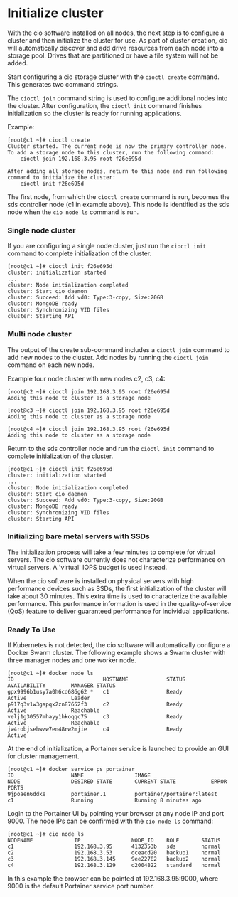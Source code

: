 # Initialize cluster

With the cio software installed on all nodes, the next step is to configure a cluster and then initialize the cluster for use. As part of cluster creation, cio will automatically discover and add drive resources from each node into a storage pool. Drives that are partitioned or have a file system will not be added.

Start configuring a cio storage cluster with the `cioctl create` command. This generates two command strings. 

The `cioctl join` command string is used to configure additional nodes into the cluster. After configuration, the `cioctl init` command finishes initialization so the cluster is ready for running applications. 

Example:
```
[root@c1 ~]# cioctl create
Cluster started. The current node is now the primary controller node. To add a storage node to this cluster, run the following command:
    cioctl join 192.168.3.95 root f26e695d

After adding all storage nodes, return to this node and run following command to initialize the cluster:
    cioctl init f26e695d
```
The first node, from which the `cioctl create` command is run, becomes the sds controller node (c1 in example above). This node is identified as the sds node when the `cio node ls` command is run.

<h3>Single node cluster</h3>

If you are configuring a single node cluster, just run the `cioctl init` command to complete initialization of the cluster.
```
[root@c1 ~]# cioctl init f26e695d
cluster: initialization started
...
cluster: Node initialization completed
cluster: Start cio daemon
cluster: Succeed: Add vd0: Type:3-copy, Size:20GB
cluster: MongoDB ready
cluster: Synchronizing VID files
cluster: Starting API
```

<h3>Multi node cluster</h3>

The output of the create sub-command includes a `cioctl join` command to add new nodes to the cluster. Add nodes by running the `cioctl join` command on each new node.

Example four node cluster with new nodes c2, c3, c4:
```
[root@c2 ~]# cioctl join 192.168.3.95 root f26e695d
Adding this node to cluster as a storage node

[root@c3 ~]# cioctl join 192.168.3.95 root f26e695d
Adding this node to cluster as a storage node

[root@c4 ~]# cioctl join 192.168.3.95 root f26e695d
Adding this node to cluster as a storage node
```
Return to the sds controller node and run the `cioctl init` command to complete initialization of the cluster.
```
[root@c1 ~]# cioctl init f26e695d
cluster: initialization started
...
cluster: Node initialization completed
cluster: Start cio daemon
cluster: Succeed: Add vd0: Type:3-copy, Size:20GB
cluster: MongoDB ready
cluster: Synchronizing VID files
cluster: Starting API
```

<h3>Initializing bare metal servers with SSDs</h3>

The initialization process will take a few minutes to complete for virtual servers. The cio software currently does not characterize performance on virtual servers. A 'virtual' IOPS budget is used instead.

When the cio software is installed on physical servers with high performance devices such as SSDs, the first initialization of the cluster will take about 30 minutes. This extra time is used to characterize the available performance. This performance information is used in the quality-of-service (QoS) feature to deliver guaranteed performance for individual applications.

<h3>Ready To Use</h3>

If Kubernetes is not detected, the cio software will automatically configure a Docker Swarm cluster. The following example shows a Swarm cluster with three manager nodes and one worker node.
```
[root@c1 ~]# docker node ls
ID                            HOSTNAME            STATUS              AVAILABILITY        MANAGER STATUS
gpx9996b1usy7a0h6cd686g62 *   c1                  Ready               Active              Leader
p917q3v1w3gapqx2zn87652f3     c2                  Ready               Active              Reachable
velj1g30557mhayy1hkoqqc75     c3                  Ready               Active              Reachable
jw4robjsehwzw7en48rw2mjie     c4                  Ready               Active
```
At the end of initialization, a Portainer service is launched to provide an GUI for cluster management.
```
[root@c1 ~]# docker service ps portainer
ID                  NAME                IMAGE                        NODE                DESIRED STATE       CURRENT STATE           ERROR               PORTS
9jpoaen6ddke        portainer.1         portainer/portainer:latest   c1                  Running             Running 8 minutes ago
```
Login to the Portainer UI by pointing your browser at any node IP and port 9000. The node IPs can be confirmed with the `cio node ls` command:
```
[root@c1 ~]# cio node ls
NODENAME             IP                NODE_ID    ROLE       STATUS
c1                   192.168.3.95      4132353b   sds        normal
c2                   192.168.3.53      dceacd20   backup1    normal
c3                   192.168.3.145     9ee22782   backup2    normal
c4                   192.168.3.129     d2004822   standard   normal
```
In this example the browser can be pointed at 192.168.3.95:9000, where 9000 is the default Portainer service port number.
